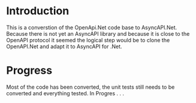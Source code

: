 # Introduction
This is a converstion of the OpenApi.Net code base to AsyncAPI.Net. Because there is not yet an AsyncAPI library and because it is close to the OpenAPI protocol it seemed the logical step would be to clone the OpenAPI.Net and adapt it to AsyncAPI for .Net.

# Progress
Most of the code has been converted, the unit tests still needs to be converted and everything tested.
In Progres . . .
